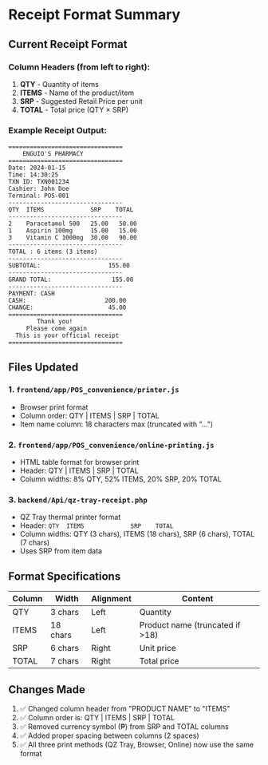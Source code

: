 # Receipt Format Summary

## Current Receipt Format

### Column Headers (from left to right):
1. **QTY** - Quantity of items
2. **ITEMS** - Name of the product/item
3. **SRP** - Suggested Retail Price per unit
4. **TOTAL** - Total price (QTY × SRP)

### Example Receipt Output:

```
================================
    ENGUIO'S PHARMACY    
================================
Date: 2024-01-15
Time: 14:30:25
TXN ID: TXN001234
Cashier: John Doe
Terminal: POS-001
--------------------------------
QTY  ITEMS             SRP    TOTAL
--------------------------------
2    Paracetamol 500   25.00   50.00
1    Aspirin 100mg     15.00   15.00
3    Vitamin C 1000mg  30.00   90.00
--------------------------------
TOTAL : 6 items (3 items)
--------------------------------
SUBTOTAL:                   155.00
--------------------------------
GRAND TOTAL:                 155.00
--------------------------------
PAYMENT: CASH
CASH:                      200.00
CHANGE:                     45.00
================================
        Thank you!        
     Please come again    
  This is your official receipt
================================
```

## Files Updated

### 1. `frontend/app/POS_convenience/printer.js`
- Browser print format
- Column order: QTY | ITEMS | SRP | TOTAL
- Item name column: 18 characters max (truncated with "...")

### 2. `frontend/app/POS_convenience/online-printing.js`
- HTML table format for browser print
- Header: QTY | ITEMS | SRP | TOTAL
- Column widths: 8% QTY, 52% ITEMS, 20% SRP, 20% TOTAL

### 3. `backend/Api/qz-tray-receipt.php`
- QZ Tray thermal printer format
- Header: `QTY  ITEMS             SRP    TOTAL`
- Column widths: QTY (3 chars), ITEMS (18 chars), SRP (6 chars), TOTAL (7 chars)
- Uses SRP from item data

## Format Specifications

| Column | Width | Alignment | Content |
|--------|-------|-----------|---------|
| QTY | 3 chars | Left | Quantity |
| ITEMS | 18 chars | Left | Product name (truncated if >18) |
| SRP | 6 chars | Right | Unit price |
| TOTAL | 7 chars | Right | Total price |

## Changes Made

1. ✅ Changed column header from "PRODUCT NAME" to "ITEMS"
2. ✅ Column order is: QTY | ITEMS | SRP | TOTAL
3. ✅ Removed currency symbol (₱) from SRP and TOTAL columns
4. ✅ Added proper spacing between columns (2 spaces)
5. ✅ All three print methods (QZ Tray, Browser, Online) now use the same format
